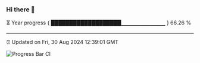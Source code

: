 ### Hi there 👋

⏳ Year progress { ███████████████████▁▁▁▁▁▁▁▁▁▁▁ } 66.26 %

---

⏰ Updated on Fri, 30 Aug 2024 12:39:01 GMT

![Progress Bar CI](https://github.com/ZhaoGui/ZhaoGui/workflows/Progress%20Bar%20CI/badge.svg)
